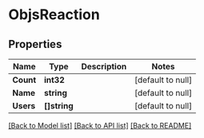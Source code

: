 # ObjsReaction

## Properties
Name | Type | Description | Notes
------------ | ------------- | ------------- | -------------
**Count** | **int32** |  | [default to null]
**Name** | **string** |  | [default to null]
**Users** | **[]string** |  | [default to null]

[[Back to Model list]](../README.md#documentation-for-models) [[Back to API list]](../README.md#documentation-for-api-endpoints) [[Back to README]](../README.md)



